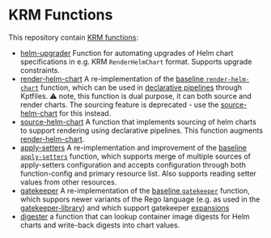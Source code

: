 # KRM Functions

This repository contain [KRM functions](https://medium.com/@michael.vittrup.larsen/replacing-helm-and-kustomize-with-krm-functions-a-new-approach-to-configuration-management-676212cc1332):

- [helm-upgrader](docs/helm-upgrader.md) Function for automating
  upgrades of Helm chart specifications in e.g. KRM `RenderHelmChart`
  format. Supports upgrade constraints.
- [render-helm-chart](docs/render-helm-chart.md) A re-implementation
  of the [baseline
  `render-helm-chart`](https://catalog.kpt.dev/render-helm-chart/v0.2/)
  function, which can be used in [declarative
  pipelines](https://kpt.dev/book/04-using-functions/01-declarative-function-execution)
  through Kptfiles. :warning: note, this function is dual purpose, it
  can both source and render charts. The sourcing feature is
  deprecated - use the [source-helm-chart](docs/source-helm-chart.md)
  for this instead.
- [source-helm-chart](docs/source-helm-chart.md) A function that
  implements sourcing of helm charts to support rendering using
  declarative pipelines. This function augments
  [render-helm-chart](docs/render-helm-chart.md).
- [apply-setters](docs/apply-setters.md) A re-implementation and
  improvement of the [baseline
  `apply-setters`](https://catalog.kpt.dev/apply-setters/v0.2/)
  function, which supports merge of multiple sources of apply-setters
  configuration and accepts configuration through both function-config
  and primary resource list. Also supports reading setter values from
  other resources.
- [gatekeeper](https://github.com/krm-functions/gatekeeper) A
  re-implementation of the [baseline
  `gatekeeper`](https://catalog.kpt.dev/gatekeeper/v0.2/) function,
  which suppors newer variants of the Rego language (e.g. as used in
  the
  [gatekeeper-library](https://github.com/open-policy-agent/gatekeeper-library))
  and which support gatekeeper
  [expansions](https://open-policy-agent.github.io/gatekeeper/website/docs/expansion)
- [digester](docs/digester.md) a function that can lookup container
  image digests for Helm charts and write-back digests into chart
  values.
